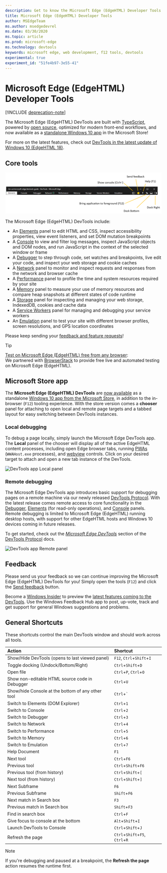 ```yaml
---
description: Get to know the Microsoft Edge (EdgeHTML) Developer Tools
title: Microsoft Edge (EdgeHTML) Developer Tools
author: MSEdgeTeam
ms.author: msedgedevrel
ms.date: 03/30/2020
ms.topic: article
ms.prod: microsoft-edge
ms.technology: devtools
keywords: microsoft edge, web development, f12 tools, devtools
experimental: true
experiment_id: "51fe4b97-3e55-41"
---
```


# Microsoft Edge (EdgeHTML) Developer Tools  

[!INCLUDE [deprecation-note](includes/new-devtools-version-note.md)]  

The Microsoft Edge \(EdgeHTML\) DevTools are built with [TypeScript][TypeScriptIndex], powered by [open source][GithubMicrosoftChakracore], optimized for modern front-end workflows, and now available as a [standalone Windows 10 app][MicrosoftStoreEdgeDevtoolsPreview] in the Microsoft Store!  

For more on the latest features, check out [DevTools in the latest update of Windows 10 (EdgeHTML 18)][DevtoolsGuideEdgehtmlWhatsnew].  

## Core tools  

![Microsoft Edge \(EdgeHTML\) DevTools][ImageDevtoolsEdgehtml]  

The Microsoft Edge \(EdgeHTML\) DevTools include:  

*   An [Elements][DevtoolsGuideEdgehtmlElements] panel to edit HTML and CSS, inspect accessibility properties, view event listeners, and set DOM mutation breakpoints  
*   A [Console][DevtoolsGuideEdgehtmlConsole] to view and filter log messages, inspect JavaScript objects and DOM nodes, and run JavaScript in the context of the selected window or frame  
*   A [Debugger][DevtoolsGuideEdgehtmlDebugger] to step through code, set watches and breakpoints, live edit your code, and inspect your web storage and cookie caches  
*   A [Network][DevtoolsGuideEdgehtmlNetwork] panel to monitor and inspect requests and responses from the network and browser cache  
*   A [Performance][DevtoolsGuideEdgehtmlPerformance] panel to profile the time and system resources required by your site  
*   A [Memory][DevtoolsGuideEdgehtmlMemory] panel to measure your use of memory resources and compare heap snapshots at different states of code runtime  
*   A [Storage][DevtoolsGuideEdgehtmlStorage] panel for inspecting and managing your web storage, IndexedDB, cookies and cache data  
*   A [Service Workers][DevtoolsGuideEdgehtmlServiceworkers] panel for managing and debugging your service workers  
*   An [Emulation][DevtoolsGuideEdgehtmlEmulation] panel to test your site with different browser profiles, screen resolutions, and GPS location coordinates  

Please keep sending your [feedback and feature requests](#feedback)!  

> [!TIP]
> [Test on Microsoft Edge \(EdgeHTML\) free from any browser][BrowserstackEdgehtml]:  
> We partnered with [BrowserStack][BrowserstackEdgehtml] to provide free live and automated testing on Microsoft Edge \(EdgeHTML\).  

## Microsoft Store app  

The **Microsoft Edge \(EdgeHTML\) DevTools** are [now available][DevtoolsGuideEdgehtmlWhatsnew] as a standalone [Windows 10 app from the Microsoft Store][MicrosoftStoreEdgeDevtoolsPreview], in addition to the in-browser \(`F12`\) tooling experience.  With the store version comes a **chooser** panel for attaching to open local and remote page targets and a tabbed layout for easy switching between DevTools instances.  

### Local debugging  

To debug a page locally, simply launch the Microsoft Edge DevTools app.  The **Local** panel of the chooser will display all of the active EdgeHTML content processes, including open Edge browser tabs, running [PWAs][PwasEdgehtmlIndex] \(`WWAHost.exe` processes\), and [webview][HostingWebview] controls.  Click on your desired target to attach and open a new tab instance of the DevTools.  

![DevTools app Local panel][ImageDevtoolsGuideEdgehtmlChooselocal]  

### Remote debugging  

The Microsoft Edge DevTools app introduces basic support for debugging pages on a remote machine via our newly released [DevTools Protocol][DevtoolsProtocolEdgehtmlIndex].  With the latest release comes remote access to core functionality in the [Debugger][DevtoolsGuideEdgehtmlDebugger], [Elements][DevtoolsGuideEdgehtmlElements] \(for read-only operations\), and [Console][DevtoolsGuideEdgehtmlConsole] panels.  Remote debugging is limited to Microsoft Edge \(EdgeHTML\) running desktop hosts, with support for other EdgeHTML hosts and Windows 10 devices coming in future releases.  

To get started, check out the [*Microsoft Edge DevTools*][DevtoolsProtocolEdgehtmlClientsEdgePreview] section of the [DevTools Protocol][DevtoolsProtocolEdgehtmlIndex] docs.  

![DevTools app Remote panel][DevtoolsGuideEdgehtmlRemote]  

## Feedback  

Please send us your feedback so we can continue improving the Microsoft Edge \(EdgeHTML\) DevTools for you!  Simply open the tools (`F12`) and click the [Send feedback](#microsoft-edge-edgehtml-developer-tools) button.  

Become a [Windows Insider][WindowsInsiderProgram] to preview the [latest features coming to the DevTools][DevtoolsGuideEdgehtmlWhatsnew].  Use the Windows Feedback Hub app to post, up-vote, track and get support for general Windows suggestions and problems.  

## General Shortcuts  

These shortcuts control the main DevTools window and should work across all tools.  

| Action | Shortcut |  
|:--- |:--- |  
| Show/Hide DevTools \(opens to last viewed panel\) | `F12`, `Ctrl`+`Shift`+`I` |  
| Toggle docking \(Undock/Bottom/Right\) | `Ctrl`+`Shift`+`D` |  
| Open file | `Ctrl`+`P`, `Ctrl`+`O` |  
| Show non-editable HTML source code in Debugger | `Ctrl`+`U` |  
| Show/hide Console at the bottom of any other tool  | `Ctrl`+`` ` `` |  
| Switch to Elements \(DOM Explorer\) | `Ctrl`+`1` |  
| Switch to Console |  `Ctrl`+`2` |  
| Switch to Debugger | `Ctrl`+`3` |  
| Switch to Network | `Ctrl`+`4` |  
| Switch to Performance | `Ctrl`+`5` |  
| Switch to Memory | `Ctrl`+`6` |  
| Switch to Emulation | `Ctrl`+`7` |  
| Help Document | `F1` |  
| Next tool | `Ctrl`+`F6` |  
| Previous tool | `Ctrl`+`Shift`+`F6` |  
| Previous tool \(from history\) | `Ctrl`+`Shift`+`[` |  
| Next tool \(from history\) | `Ctrl`+`Shift`+`]` |  
| Next Subframe | `F6` |  
| Previous Subframe | `Shift`+`F6` |  
| Next match in Search box | `F3` |  
| Previous match in Search box | `Shift`+`F3` |  
| Find in search box | `Ctrl`+`F` |  
| Give focus to console at the bottom | `Alt`+`Shift`+`I` |  
| Launch DevTools to Console | `Ctrl`+`Shift`+`J` |  
| Refresh the page | `Ctrl`+`Shift`+`F5`, `Ctrl`+`R` |  

> [!NOTE]
> If you're debugging and paused at a breakpoint, the **Refresh the page** action resumes the runtime first.

<!-- image links  -->  

[ImageDevtoolsEdgehtml]: /microsoft-edge/devtools-guide/media/devtools.png "Microsoft Edge (EdgeHTML) DevTools"  
[ImageDevtoolsGuideEdgehtmlChooselocal]: /microsoft-edge/devtools-guide/media/chooser_local.png "DevTools app Local panel"  
[DevtoolsGuideEdgehtmlRemote]: /microsoft-edge/devtools-guide/media/chooser_remote.png "DevTools app Remote panel"  

<!-- links  -->  

[DevtoolsGuideEdgehtmlConsole]: /microsoft-edge/devtools-guide/console "Console"  
[DevtoolsGuideEdgehtmlDebugger]: /microsoft-edge/devtools-guide/debugger "Debugger"  
[DevtoolsGuideEdgehtmlElements]: /microsoft-edge/devtools-guide/elements "Elements"  
[DevtoolsGuideEdgehtmlEmulation]: /microsoft-edge/devtools-guide/emulation "Emulation"  
[DevtoolsGuideEdgehtmlMemory]: /microsoft-edge/devtools-guide/memory "Memory"  
[DevtoolsGuideEdgehtmlNetwork]: /microsoft-edge/devtools-guide/network "Network"  
[DevtoolsGuideEdgehtmlPerformance]: /microsoft-edge/devtools-guide/performance "Performance"  
[DevtoolsGuideEdgehtmlServiceworkers]: /microsoft-edge/devtools-guide/service-workers "Service Workers"  
[DevtoolsGuideEdgehtmlStorage]: /microsoft-edge/devtools-guide/storage "Storage"  
[DevtoolsGuideEdgehtmlWhatsnew]: /microsoft-edge/devtools-guide/whats-new "DevTools in the latest Windows 10 update (EdgeHTML 18)"  
[DevtoolsProtocolEdgehtmlIndex]: /microsoft-edge/devtools-protocol/index "Microsoft Edge (EdgeHTML) DevTools Protocol"  
[DevtoolsProtocolEdgehtmlClientsEdgePreview]: /microsoft-edge/devtools-protocol/0.1/clients.md#microsoft-edge-devtools-preview "Microsoft Edge DevTools Preview - DevTools Protocol Clients"  
[HostingWebview]: /microsoft-edge/hosting/webview "WebView (EdgeHTML) for Windows 10 apps"  
[PwasEdgehtmlIndex]: /microsoft-edge/progressive-web-apps-edgehtml/index "Progressive Web Apps (EdgeHTML) on Windows"  

[MicrosoftStoreEdgeDevtoolsPreview]: https://www.microsoft.com/store/p/microsoft-edge-devtools-preview/9mzbfrmz0mnj "Microsoft Edge DevTools Preview"  

[WindowsInsiderProgram]: https://insider.windows.com "Windows Insider Program"  

[BrowserstackEdgehtml]: https://www.browserstack.com/test-on-microsoft-edge-browser "Microsoft Edge Browser Testing for Free | BrowserStack"  

[GithubMicrosoftChakracore]: https://github.com/Microsoft/ChakraCore "microsoft/ChakraCore | GitHub"  

[TypeScriptIndex]: https://www.typescriptlang.org "TypeScript"  

